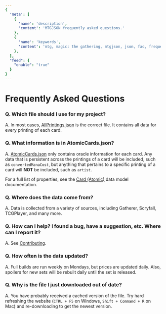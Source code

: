 ```yaml
---
{
  'meta': [
    {
      'name': 'description',
      'content': 'MTGJSON frequently asked questions.'
    },
    {
      'name': 'keywords',
      'content': 'mtg, magic: the gathering, mtgjson, json, faq, frequently asked questions',
    },
  ],
  "feed": {
    "enable": "true"
  }
}
---
```


# Frequently Asked Questions

### <span>Q.</span> Which file should I use for my project?
<span>A.</span> In most cases, [AllPrintings.json](/api/v5/AllPrintings.json) is the correct file. It contains all data for every printing of each card.

### <span>Q.</span>  What information is in AtomicCards.json?
<span>A.</span> [AtomicCards.json](/api/v5/AtomicCards.json) only contains oracle information for each card. Any data that is persistent across the printings of a card will be included, such as `convertedManaCost`, but anything that pertains to a specific printing of a card will **NOT** be included, such as `artist`.

For a full list of properties, see the [Card (Atomic)](/data-models/card-atomic/) data model documentation.

### <span>Q.</span>  Where does the data come from?
<span>A.</span> Data is collected from a variety of sources, including Gatherer, Scryfall, TCGPlayer, and many more.

### <span>Q.</span>  How can I help? I found a bug, have a suggestion, etc. Where can I report it?
<span>A.</span> See [Contributing](/#contributing).

### <span>Q.</span>  How often is the data updated?
<span>A.</span> Full builds are run weekly on Mondays, but prices are updated daily. Also, spoilers for new sets will be rebuilt daily until the set is released.

### <span>Q.</span>  Why is the file I just downloaded out of date?
<span>A.</span> You have probably received a cached version of the file. Try hard refreshing the website (<code>CTRL&nbsp;+&nbsp;F5</code> on Windows, <code>Shift&nbsp;+&nbsp;Command&nbsp;+&nbsp;R</code> on Mac) and re-downloading to get the newest version.
